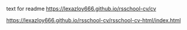 text for readme
https://lexazloy666.github.io/rsschool-cv/cv

https://lexazloy666.github.io/rsschool-cv/rsschool-cv-html/index.html




